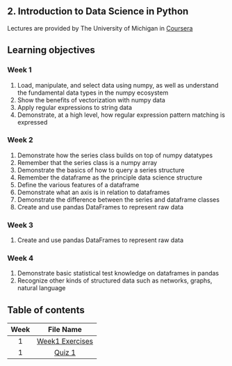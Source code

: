 ## 2. Introduction to Data Science in Python
Lectures are provided by The University of Michigan in [Coursera](https://www.coursera.org/learn/python-data-analysis)

## Learning objectives
### Week 1
1. Load, manipulate, and select data using numpy, as well as understand the fundamental data types in the numpy ecosystem
2. Show the benefits of vectorization with numpy data
3. Apply regular expressions to string data
4. Demonstrate, at a high level, how regular expression pattern matching is expressed

### Week 2
1. Demonstrate how the series class builds on top of numpy datatypes
2. Remember that the series class is a numpy array
3. Demonstrate the basics of how to query a series structure
4. Remember the dataframe as the principle data science structure
5. Define the various features of a dataframe
6. Demonstrate what an axis is in relation to dataframes
7. Demonstrate the difference between the series and dataframe classes
8. Create and use pandas DataFrames to represent raw data

### Week 3
1. Create and use pandas DataFrames to represent raw data

### Week 4
1. Demonstrate basic statistical test knowledge on dataframes in pandas
2. Recognize other kinds of structured data such as networks, graphs, natural language

## Table of contents
| Week | File Name | 
|:---:|:---:|
|1|[Week1 Exercises](https://github.com/Myeongjung/DS-ML-Self-Study/blob/master/Introduction%20to%20Data%20Science%20in%20Python/Week1%20Exercises.py)|
|1|[Quiz 1](https://github.com/Myeongjung/DS-ML-Self-Study/blob/master/Introduction%20to%20Data%20Science%20in%20Python/Quiz%201.py)|